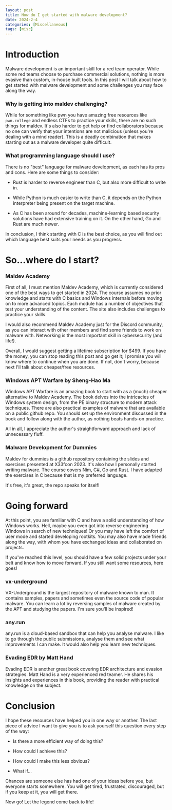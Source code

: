 ```yaml
---
layout: post
title: How do I get started with malware development?
date: 2024-2-4
categories: [Miscellaneous]
tags: [misc]     
---
```


# Introduction

Malware development is an important skill for a red team operator. While some red teams choose to purchase commercial solutions, nothing is more evasive than custom, in-house built tools. In this post I will talk about how to get started with malware development and some challenges you may face along the way.

### Why is getting into maldev challenging?

While for something like pwn you have amazing free resources like `pwn.college` and endless CTFs to practice your skills, there are no such things for maldev. It's also harder to get help or find collaborators because no one can verify that your intentions are not malicious (unless you're dealing with a mind reader). This is a deadly combination that makes starting out as a malware developer quite difficult.

### What programming language should I use?

There is no "best" language for malware development, as each has its pros and cons. Here are some things to consider:

- Rust is harder to reverse engineer than C, but also more difficult to write in.

- While Python is much easier to write than C, it depends on the Python interpreter being present on the target machine.

- As C has been around for decades, machine-learning based security solutions have had extensive training on it. On the other hand, Go and Rust are much newer.

In conclusion, I think starting with C is the best choice, as you will find out which language best suits your needs as you progress.

# So...where do I start?

### Maldev Academy

First of all, I must mention Maldev Academy, which is currently considered one of the best ways to get started in 2024. The course assumes no prior knowledge and starts with C basics and Windows internals before moving on to more advanced topics. Each module has a number of objectives that test your understanding of the content. The site also includes challenges to practice your skills.

I would also recommend Maldev Academy just for the Discord community, as you can interact with other members and find some friends to work on malware with. Networking is the most important skill in cybersecurity (and life!).

Overall, I would suggest getting a lifetime subscription for $499. If you have the money, you can stop reading this post and go get it; I promise you will know where to continue when you are done. If not, don't worry, because next I'll talk about cheaper/free resources.

### Windows APT Warfare by Sheng-Hao Ma

Windows APT Warfare is an amazing book to start with as a (much) cheaper alternative to Maldev Academy. The book delves into the intricacies of Windows system design, from the PE binary structure to modern attack techniques. There are also practical examples of malware that are available on a public github repo. You should set up the environment discussed in the book and follow along with the author, as nothing beats hands-on practice.

All in all, I appreciate the author's straightforward approach and lack of unnecessary fluff.

### Malware Development for Dummies

Maldev for dummies is a github repository containing the slides and exercises presented at X33fcon 2023. It's also how I personally started writing malware. The course covers Nim, C#, Go and Rust. I have adapted the exercises in C because that is my preferred language.

It's free, it's great, the repo speaks for itself!

# Going forward

At this point, you are familiar with C and have a solid understanding of how Windows works. Hell, maybe you even got into reverse engineering Windows in search of new techniques! Or you may have left the comfort of user mode and started developing rootkits. You may also have made friends along the way, with whom you have exchanged ideas and collaborated on projects.

If you've reached this level, you should have a few solid projects under your belt and know how to move forward. If you still want some resources, here goes!

### vx-underground

VX-Underground is the largest repository of malware known to man. It contains samples, papers and sometimes even the source code of popular malware. You can learn a lot by reversing samples of malware created by the APT and studying the papers. I'm sure you'll be inspired!

### any.run

any.run is a cloud-based sandbox that can help you analyse malware. I like to go through the public submissions, analyse them and see what improvements I can make. It would also help you learn new techniques.

### Evading EDR by Matt Hand

Evading EDR is another great book covering EDR architecture and evasion strategies. Matt Hand is a very experienced red teamer. He shares his insights and experiences in this book, providing the reader with practical knowledge on the subject.

# Conclusion

I hope these resources have helped you in one way or another. The last piece of advice I want to give you is to ask yourself this question every step of the way:

- Is there a more efficient way of doing this?

- How could I achieve this?

- How could I make this less obvious?

- What if...

Chances are someone else has had one of your ideas before you, but everyone starts somewhere. You will get tired, frustrated, discouraged, but if you keep at it, you will get there.

Now go! Let the legend come back to life!
